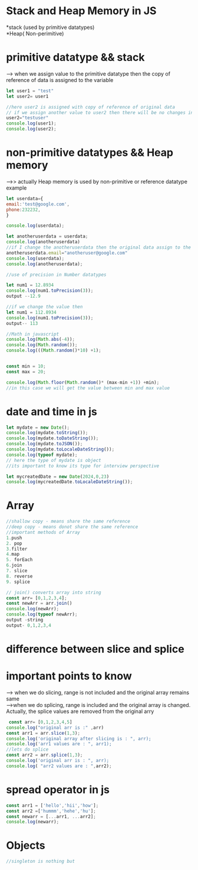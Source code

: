 # Stack and Heap Memory in JS

*stack (used by primitive datatypes)<br>
*Heap( Non-perimitive)

# primitive datatype && stack
--> when we assign value to the primitive datatype then the copy of reference of data is assigned to the variable 

```javascript
let user1 = "test"
let user2= user1

//here user2 is assigned with copy of reference of original data
// if we assign another value to user2 then there will be no changes in the original data assign to user1 until or unless user1 is given new data
user2="testuser"
console.log(user1);
console.log(user2);
```

# non-primitive datatypes && Heap memory
  -->> actually Heap memory is used by non-primitive or reference datatype 
  example
  ```javascript
let userdata={
  email:'test@google.com',
  phone:232232,
}

console.log(userdata);

let anotheruserdata = userdata;
console.log(anotheruserdata)
//if I change the anotheruserdata then the original data assign to the userdata also change
anotheruserdata.email="anotheruser@google.com"
console.log(userdata);
console.log(anotheruserdata);

```


```javascript
//use of precision in Number datatypes

let num1 = 12.8934
console.log(num1.toPrecision(3));
output --12.9

//if we change the value then
let num1 = 112.8934
console.log(num1.toPrecision(3));
output-- 113
```

```javascript
//Math in javascript
console.log(Math.abs(-4));
console.log(Math.random());
console.log(((Math.random()*10) +1);


const min = 10;
const max = 20;

console.log(Math.floor(Math.random()* (max-min +1)) +min);
//in this case we will get the value between min and max value 

```

# date and time in js
```javascript
let mydate = new Date();
console.log(mydate.toString());
console.log(mydate.toDateString());
console.log(mydate.toJSON());
console.log(mydate.toLocaleDateString());
console.log(typeof mydate);
// here the type of mydate is object
//its important to know its type for interview perspective

let mycreatedDate = new Date(2024,0,23)
console.log(mycreatedDate.toLocaleDateString());

```

# Array
```javascript
//shallow copy - means share the same reference
//deep copy - means donot share the same reference
//important methods of Array
1.push
2. pop
3.filter
4.map
5. forEach
6.join
7. slice
8. reverse
9. splice

// join() converts array into string
const arr= [0,1,2,3,4];
const newArr = arr.join()
console.log(newArr);
console.log(typeof newArr);
output -string
output- 0,1,2,3,4
```

# difference between slice and splice
# important points to know
--> when we do slicing, range is not included and the original array remains same<br>
-->when we do splicing, range is included and the original array is changed. Actually, the splice values are removed from the original arry

```javascript
 const arr= [0,1,2,3,4,5]
console.log("original arr is :" ,arr)
const arr1 = arr.slice(1,3);
console.log('original array after slicing is : ", arr);
console.log('arr1 values are : ", arr1);
//lets do splice
const arr2 = arr.splice(1,3);
console.log('original arr is : ", arr);
console.log( "arr2 values are : ",arr2);
```
# spread operator in js
```javascript
const arr1 = ['hello','hii','how'];
const arr2 =['hummm','hehe','hu'];
const newarr = [...arr1, ...arr2];
console.log(newarr);
```

# Objects
```javascript
//singleton is nothing but 


